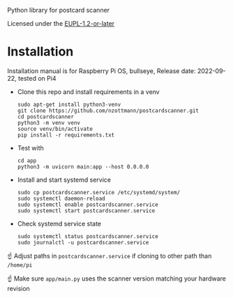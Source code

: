 Python library for postcard scanner

Licensed under the [EUPL-1.2-or-later](https://joinup.ec.europa.eu/collection/eupl/eupl-text-eupl-12)

# Installation
Installation manual is for Raspberry Pi OS, bullseye, Release date: 2022-09-22, tested on Pi4
- Clone this repo and install requirements in a venv
    ```
    sudo apt-get install python3-venv
    git clone https://github.com/nzottmann/postcardscanner.git
    cd postcardscanner
    python3 -m venv venv
    source venv/bin/activate
    pip install -r requirements.txt
    ```
- Test with
    ```
    cd app
    python3 -m uvicorn main:app --host 0.0.0.0
    ```
- Install and start systemd service
    ```
    sudo cp postcardscanner.service /etc/systemd/system/
    sudo systemctl daemon-reload
    sudo systemctl enable postcardscanner.service
    sudo systemctl start postcardscanner.service
    ```
- Check systemd service state
    ```
    sudo systemctl status postcardscanner.service
    sudo journalctl -u postcardscanner.service
    ```

:point_up: Adjust paths in `postcardscanner.service` if cloning to other path than `/home/pi`

:point_up: Make sure `app/main.py` uses the scanner version matching your hardware revision